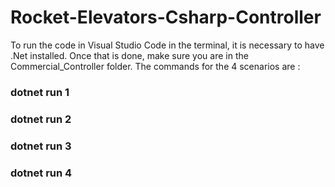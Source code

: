 # Rocket-Elevators-Csharp-Controller

To run the code in Visual Studio Code in the terminal, it is necessary to have .Net installed. Once that is done, make sure you are in the Commercial_Controller folder.
The commands for the 4 scenarios are :

### dotnet run 1 
### dotnet run 2 
### dotnet run 3
### dotnet run 4
